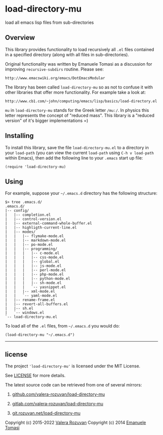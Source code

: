 # load-directory-mu

load all emacs lisp files from sub-directories

## Overview

This library provides functionality to load recursively all `.el` files contained in a specified directory (along with all files in sub-directories).

Original functionality was written by Emanuele Tomasi as a discussion for improving `recursive-subdirs` routine. Please see:

```
http://www.emacswiki.org/emacs/DotEmacsModular
```

The library has been called `load-directory-mu` so as not to confuse it with other libraries that offer more functionality. For example take a look at:

```
http://www.cb1.com/~john/computing/emacs/lisp/basics/load-directory.el
```

`mu` in `load-directory-mu` stands for the Greek letter `/mu:/`. In physics this letter represents the concept of "reduced mass". This library is a "reduced version" of it's bigger implementations =)

## Installing

To install this library, save the file `load-directory-mu.el` to a directory in your `load-path` (you can view the current `load-path` using `C-h v load-path` within Emacs), then add the following line to your `.emacs` start up file:

```
(require 'load-directory-mu)
```

## Using

For example, suppose your `~/.emacs.d` directory has the following structure:

```
$> tree .emacs.d/
.emacs.d/
|-- config/
|   |-- completion.el
|   |-- control-version.el
|   |-- external-command-whole-buffer.el
|   |-- highligth-current-line.el
|   |-- modes/
|   |   |-- flymake-mode.el
|   |   |-- markdown-mode.el
|   |   |-- po-mode.el
|   |   |-- programming/
|   |   |   |-- c-mode.el
|   |   |   |-- css-mode.el
|   |   |   |-- global.el
|   |   |   |-- js-mode.el
|   |   |   |-- perl-mode.el
|   |   |   |-- php-mode.el
|   |   |   |-- python-mode.el
|   |   |   |-- sh-mode.el
|   |   |   `-- yasnippet.el
|   |   |-- xml-mode.el
|   |   `-- yaml-mode.el
|   |-- rename-frame.el
|   |-- revert-all-buffers.el
|   |-- sh.el
|   `-- windows.el
`-- load-directory-mu.el
```

To load all of the `.el` files, from `~/.emacs.d` you would do:

```
(load-directory-mu "~/.emacs.d")
```

---

## license

The project `'load-directory-mu'` is licensed under the MIT License.

See [LICENSE](./LICENSE) for more details.

The latest source code can be retrieved from one of several mirrors:

1. [github.com/valera-rozuvan/load-directory-mu](https://github.com/valera-rozuvan/load-directory-mu)

2. [gitlab.com/valera-rozuvan/load-directory-mu](https://gitlab.com/valera-rozuvan/load-directory-mu)

3. [git.rozuvan.net/load-directory-mu](https://git.rozuvan.net/load-directory-mu)

Copyright (c) 2015-2022 [Valera Rozuvan](https://valera.rozuvan.net/)
Copyright (c) 2014 [Emanuele Tomasi](https://github.com/targzeta)

